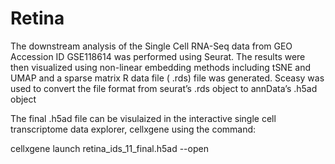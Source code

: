 # Retina

The downstream analysis of the Single Cell RNA-Seq data from GEO Accession ID GSE118614 was performed using Seurat. The results were then visualized using non-linear embedding methods including tSNE and UMAP and a sparse matrix R data file ( .rds) file was generated. 
Sceasy was used to convert the file format from seurat’s .rds object to annData’s .h5ad  object

The final .h5ad file can be visulaized in the interactive single cell transcriptome data explorer, cellxgene using the command: 

cellxgene launch retina_ids_11_final.h5ad --open
